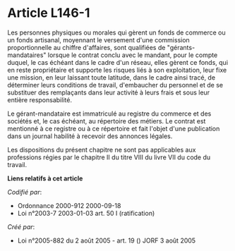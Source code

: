 # Article L146-1

Les personnes physiques ou morales qui gèrent un fonds de commerce ou un fonds artisanal, moyennant le versement d'une
commission proportionnelle au chiffre d'affaires, sont qualifiées de "gérants-mandataires" lorsque le contrat conclu avec le
mandant, pour le compte duquel, le cas échéant dans le cadre d'un réseau, elles gèrent ce fonds, qui en reste propriétaire et
supporte les risques liés à son exploitation, leur fixe une mission, en leur laissant toute latitude, dans le cadre ainsi
tracé, de déterminer leurs conditions de travail, d'embaucher du personnel et de se substituer des remplaçants dans leur
activité à leurs frais et sous leur entière responsabilité.

Le gérant-mandataire est immatriculé au registre du commerce et des sociétés et, le cas échéant, au répertoire des métiers.
Le contrat est mentionné à ce registre ou à ce répertoire et fait l'objet d'une publication dans un journal habilité à
recevoir des annonces légales.

Les dispositions du présent chapitre ne sont pas applicables aux professions régies par le chapitre II du titre VIII du livre
VII du code du travail.

**Liens relatifs à cet article**

_Codifié par_:

  - Ordonnance 2000-912 2000-09-18
  - Loi n°2003-7 2003-01-03 art. 50 I (ratification)

_Créé par_:

  - Loi n°2005-882 du 2 août 2005 - art. 19 () JORF 3 août 2005
